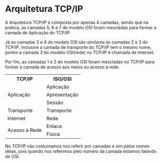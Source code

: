 # Arquitetura TCP/IP

A Arquitetura TCP/IP é composta por apenas 4 camadas, sendo que na prática, as camadas 5, 6 e 7 do modelo OSI foram mescladas para formar a camada de Aplicação do TCP/IP. 

Já as camadas 3 e 4 do modelo OSI são similares às camadas 2 e 3 do TCP/IP, inclusive a camada de transporte do TCP/IP tem o mesmo nome, porém a camada 3 do modelo OSI(rede) no TCP/IP é chamada de Internet.

Por fim, as camadas 1 e 2 do modelo OSI foram mescladas no TCP/IP para formar a camada de acesso aos meios ou acesso à rede. 

<!---
|TCP/IP                  | ISO/OSI             |
|:-----------------------|--------------------:|
|                        |     Aplicação       |
|    Aplicação           |     Apresentação    |
|                        |     Sessão          |
|    Transporte          |     Transporte      |
|    Internet            |     Rede            |
|    Acesso à Rede       |     Enlace          |
|                        |     Física          |
-->

<table>
  <tr>
    <th>TCP/IP</th>
    <th>ISO/OSI</th>
  </tr>
  <tr>
    <td rowspan="3">Aplicação</td>
    <td>Aplicação</td>
  </tr>
  <tr>
    <td>Apresentação</td>
  </tr>
  <tr>
    <td>Sessão</td>
  </tr>
  <tr>
    <td>Transporte</td>
    <td>Transporte</td>
  </tr>
  <tr>
    <td>Internet</td>
    <td>Rede</td>
  </tr>
  <tr>
    <td rowspan="2">Acesso à Rede</td>
    <td>Enlace</td>
  </tr>
  <tr>
    <td>Física</td>
  </tr>
</table>


No TCP/IP não costumamos nos referir por camadas e sim pelos nomes delas, pois quando nos referimos pelo número da camada estamos falando de OSI. 

